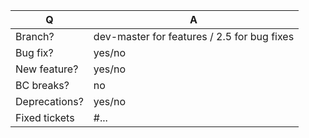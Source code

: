 | Q             | A
| ------------- | ---
| Branch?       | dev-master for features / 2.5 for bug fixes
| Bug fix?      | yes/no
| New feature?  | yes/no
| BC breaks?    | no
| Deprecations? | yes/no
| Fixed tickets | #...   <!-- #-prefixed issue number(s), if any -->

<!--
Write a short README entry for your feature/bugfix here (replace this comment block.)
This will help people understand your PR and can be used as a start of the Doc PR.
-->
